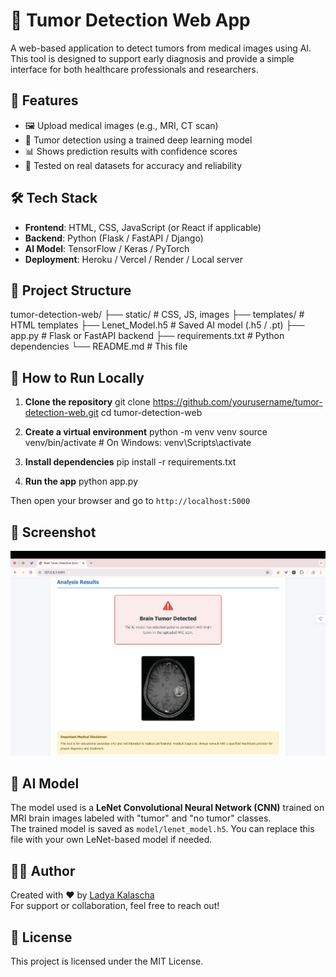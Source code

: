 # 🧠 Tumor Detection Web App

A web-based application to detect tumors from medical images using AI. This tool is designed to support early diagnosis and provide a simple interface for both healthcare professionals and researchers.

## 🚀 Features

- 🖼️ Upload medical images (e.g., MRI, CT scan)
- 🤖 Tumor detection using a trained deep learning model
- 📊 Shows prediction results with confidence scores
- 🧪 Tested on real datasets for accuracy and reliability

## 🛠️ Tech Stack

- **Frontend**: HTML, CSS, JavaScript (or React if applicable)
- **Backend**: Python (Flask / FastAPI / Django)
- **AI Model**: TensorFlow / Keras / PyTorch
- **Deployment**: Heroku / Vercel / Render / Local server

## 📂 Project Structure
tumor-detection-web/
├── static/                 # CSS, JS, images
├── templates/              # HTML templates
├── Lenet_Model.h5                  # Saved AI model (.h5 / .pt)
├── app.py                  # Flask or FastAPI backend
├── requirements.txt        # Python dependencies
└── README.md               # This file
## 🧪 How to Run Locally

1. **Clone the repository**
git clone https://github.com/yourusername/tumor-detection-web.git
cd tumor-detection-web

2. **Create a virtual environment**
python -m venv venv
source venv/bin/activate   # On Windows: venv\Scripts\activate

3. **Install dependencies**
pip install -r requirements.txt

4. **Run the app**
python app.py

Then open your browser and go to `http://localhost:5000`

## 📸 Screenshot

![screenshot](screenshot.png)

## 🧠 AI Model

The model used is a **LeNet Convolutional Neural Network (CNN)** trained on MRI brain images labeled with "tumor" and "no tumor" classes.  
The trained model is saved as `model/lenet_model.h5`. You can replace this file with your own LeNet-based model if needed.

## 🙋‍♀️ Author

Created with ❤️ by [Ladya Kalascha](https://github.com/ladyfanning001)  
For support or collaboration, feel free to reach out!

## 📄 License

This project is licensed under the MIT License.









